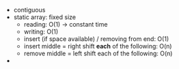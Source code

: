 - contiguous
- static array: fixed size
    * reading: O(1) -> constant time
    * writing: O(1)
    * insert (if space available) / removing from end: O(1)
    * insert middle = right shift **each** of the following: O(n)
    * remove middle = left shift each of the following: O(n)
- 
